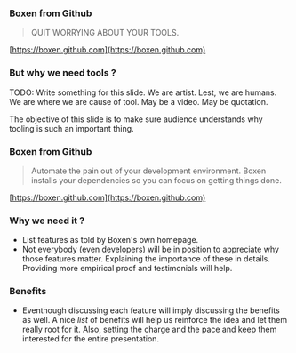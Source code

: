 ### Boxen from Github

> QUIT WORRYING ABOUT YOUR TOOLS.

[https://boxen.github.com](https://boxen.github.com)


### But why we need tools ?


TODO: Write something for this slide. We are artist. Lest, we are humans. We are where we are cause of tool. May be a video. May be quotation.

The objective of this slide is to make sure audience understands why tooling is such an important thing.


### Boxen from Github

> Automate the pain out of your development environment. Boxen installs your dependencies so you can focus on getting things done.

[https://boxen.github.com](https://boxen.github.com)

### Why we need it ?

* List features as told by Boxen's own homepage.
* Not everybody (even developers) will be in position to appreciate why those features matter. Explaining the importance of these in details. Providing more empirical proof and testimonials will help.

### Benefits

* Eventhough discussing each feature will imply discussing the benefits as well. A nice *list* of benefits will help us reinforce the idea and let them really root for it. Also, setting the charge and the pace and keep them interested for the entire presentation.
